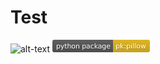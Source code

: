# Test 

![alt-text](https://img.shields.io/pypi/djversions/djangorestframework?logoColor=yellow)
<svg xmlns="http://www.w3.org/2000/svg" xmlns:xlink="http://www.w3.org/1999/xlink" width="156" height="20" role="img" aria-label="python package: pk:pillow"><title>python package: pk:pillow</title><linearGradient id="s" x2="0" y2="100%"><stop offset="0" stop-color="#bbb" stop-opacity=".1"/><stop offset="1" stop-opacity=".1"/></linearGradient><clipPath id="r"><rect width="156" height="20" rx="3" fill="#fff"/></clipPath><g clip-path="url(#r)"><rect width="97" height="20" fill="#555"/><rect x="97" width="59" height="20" fill="#dfb317"/><rect width="156" height="20" fill="url(#s)"/></g><g fill="#fff" text-anchor="middle" font-family="Verdana,Geneva,DejaVu Sans,sans-serif" text-rendering="geometricPrecision" font-size="110"><text aria-hidden="true" x="495" y="150" fill="#010101" fill-opacity=".3" transform="scale(.1)" textLength="870">python package</text><text x="495" y="140" transform="scale(.1)" fill="#fff" textLength="870">python package</text><text aria-hidden="true" x="1255" y="150" fill="#010101" fill-opacity=".3" transform="scale(.1)" textLength="490">pk:pillow</text><text x="1255" y="140" transform="scale(.1)" fill="#fff" textLength="490">pk:pillow</text></g></svg>